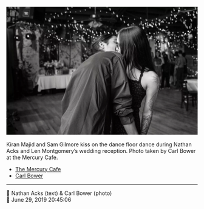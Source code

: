 ![Kiran Majid and Sam Gilmore kiss](assets/bc922f9153540ebab061b8453a276b5e.webp)

Kiran Majid and Sam Gilmore kiss on the dance floor dance during Nathan Acks and Len Montgomery’s wedding reception. Photo taken by Carl Bower at the Mercury Cafe.

* [The Mercury Cafe](http://mercurycafe.com)
* [Carl Bower](https://carlbowerphotos.com)

- - - -

<span aria-hidden="true">👥</span> Nathan Acks (text) & Carl Bower (photo)  
<span aria-hidden="true">📅</span> June 29, 2019 20:45:06
